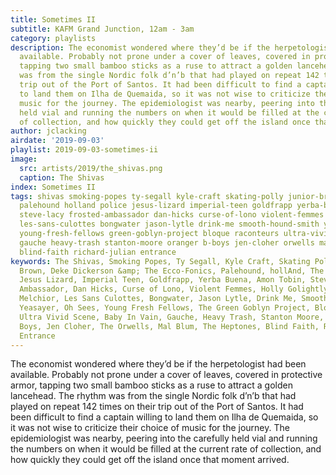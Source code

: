 ```yaml
---
title: Sometimes II
subtitle: KAFM Grand Junction, 12am - 3am
category: playlists
description: The economist wondered where they’d be if the herpetologist had been
  available. Probably not prone under a cover of leaves, covered in protective armor,
  tapping two small bamboo sticks as a ruse to attract a golden lancehead. The rhythm
  was from the single Nordic folk d’n’b that had played on repeat 142 times on their
  trip out of the Port of Santos. It had been difficult to find a captain willing
  to land them on Ilha de Quemaida, so it was not wise to criticize their choice of
  music for the journey. The epidemiologist was nearby, peering into the carefully
  held vial and running the numbers on when it would be filled at the current rate
  of collection, and how quickly they could get off the island once that moment arrived.
author: jclacking
airdate: '2019-09-03'
playlist: 2019-09-03-sometimes-ii
image:
  src: artists/2019/the_shivas.png
  caption: The Shivas
index: Sometimes II
tags: shivas smoking-popes ty-segall kyle-craft skating-polly junior-brown deke-dickerson-ecco-fonics
  palehound holland police jesus-lizard imperial-teen goldfrapp yerba-buena amon-tobin
  steve-lacy frosted-ambassador dan-hicks curse-of-lono violent-femmes holly-golightly-dan-melchior
  les-sans-culottes bongwater jason-lytle drink-me smooth-hound-smith yeasayer oh-sees
  young-fresh-fellows green-goblyn-project bloque raconteurs ultra-vivid-scene baby-in-vain
  gauche heavy-trash stanton-moore oranger b-boys jen-cloher orwells mal-blum heptones
  blind-faith richard-julian entrance
keywords: The Shivas, Smoking Popes, Ty Segall, Kyle Craft, Skating Polly, Junior
  Brown, Deke Dickerson &amp; The Ecco-Fonics, Palehound, hollAnd, The Police, The
  Jesus Lizard, Imperial Teen, Goldfrapp, Yerba Buena, Amon Tobin, Steve Lacy, Frosted
  Ambassador, Dan Hicks, Curse of Lono, Violent Femmes, Holly Golightly &amp; Dan
  Melchior, Les Sans Culottes, Bongwater, Jason Lytle, Drink Me, Smooth Hound Smith,
  Yeasayer, Oh Sees, Young Fresh Fellows, The Green Goblyn Project, Bloque, The Raconteurs,
  Ultra Vivid Scene, Baby In Vain, Gauche, Heavy Trash, Stanton Moore, Oranger, B
  Boys, Jen Cloher, The Orwells, Mal Blum, The Heptones, Blind Faith, Richard Julian,
  Entrance
---
```

The economist wondered where they’d be if the herpetologist had been available. Probably not prone under a cover of leaves, covered in protective armor, tapping two small bamboo sticks as a ruse to attract a golden lancehead. The rhythm was from the single Nordic folk d’n’b that had played on repeat 142 times on their trip out of the Port of Santos. It had been difficult to find a captain willing to land them on Ilha de Quemaida, so it was not wise to criticize their choice of music for the journey. The epidemiologist was nearby, peering into the carefully held vial and running the numbers on when it would be filled at the current rate of collection, and how quickly they could get off the island once that moment arrived.
